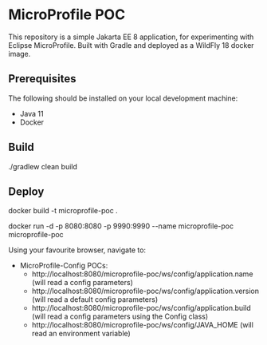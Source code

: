 # MicroProfile POC

This repository is a simple Jakarta EE 8 application, for experimenting with Eclipse MicroProfile.
Built with Gradle and deployed as a WildFly 18 docker image.

## Prerequisites

The following should be installed on your local development machine:

* Java 11
* Docker

## Build

./gradlew clean build

## Deploy

docker build -t microprofile-poc .

docker run -d -p 8080:8080 -p 9990:9990 --name microprofile-poc microprofile-poc

Using your favourite browser, navigate to: 
* MicroProfile-Config POCs:
    * http://localhost:8080/microprofile-poc/ws/config/application.name (will read a config parameters)
    * http://localhost:8080/microprofile-poc/ws/config/application.version (will read a default config parameters)
    * http://localhost:8080/microprofile-poc/ws/config/application.build (will read a config parameters using the Config class)
    * http://localhost:8080/microprofile-poc/ws/config/JAVA_HOME (will read an environment variable)
